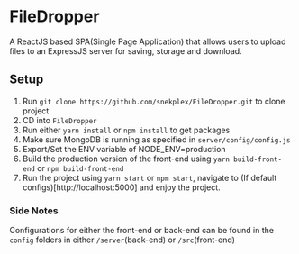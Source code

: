 # FileDropper
A ReactJS based SPA(Single Page Application) that allows users to upload files to an ExpressJS server for saving, storage and download.

## Setup
1. Run `git clone https://github.com/snekplex/FileDropper.git` to clone project
2. CD into `FileDropper`
3. Run either `yarn install` or `npm install` to get packages
4. Make sure MongoDB is running as specified in `server/config/config.js`
5. Export/Set the ENV variable of NODE_ENV=production
6. Build the production version of the front-end using `yarn build-front-end` or `npm build-front-end`
7. Run the project using `yarn start` or `npm start`, navigate to (If default configs)[http://localhost:5000] and enjoy the project.

### Side Notes
Configurations for either the front-end or back-end can be found in the `config` folders in either `/server`(back-end) or `/src`(front-end) 
